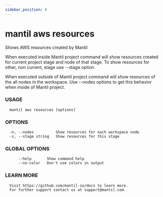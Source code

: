 ```yaml
---
sidebar_position: 8
---
```


# mantil aws resources

Shows AWS resources created by Mantil

When executed inside Mantil project command will show resources created
for current project stage and node of that stage.
To show resources for other, non current, stage use --stage option.

When executed outside of Mantil project command will show resources of
the all nodes in the workspace.
Use --nodes options to get this behavior when inside of Mantil project.

### USAGE
```
  mantil aws resources [options]
```
### OPTIONS
```
  -n, --nodes          Show resources for each workspace node
  -s, --stage string   Show resources for this stage
```
### GLOBAL OPTIONS
```
      --help       Show command help
      --no-color   Don't use colors in output
```
### LEARN MORE
```
  Visit https://github.com/mantil-io/docs to learn more.
  For further support contact us at support@mantil.com.
```
